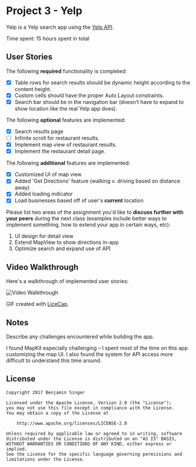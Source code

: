 # Project 3 - Yelp

Yelp is a Yelp search app using the [Yelp API](http://www.yelp.com/developers/documentation/v2/search_api).

Time spent: 15 hours spent in total

## User Stories

The following **required** functionality is completed:

- [X] Table rows for search results should be dynamic height according to the content height.
- [X] Custom cells should have the proper Auto Layout constraints.
- [X] Search bar should be in the navigation bar (doesn't have to expand to show location like the real Yelp app does).

The following **optional** features are implemented:

- [X] Search results page
- [ ] Infinite scroll for restaurant results.
- [X] Implement map view of restaurant results.
- [X] Implement the restaurant detail page.

The following **additional** features are implemented:

- [X] Customized UI of map view
- [X] Added 'Get Directions' feature (walking v. driving based on distance away)
- [X] Added loading indicator
- [X] Load businesses based off of user's **current** location

Please list two areas of the assignment you'd like to **discuss further with your peers** during the next class (examples include better ways to implement something, how to extend your app in certain ways, etc):

1. UI design for detail view
2. Extend MapView to show directions in-app
3. Optimize search and expand use of API

## Video Walkthrough 

Here's a walkthrough of implemented user stories:

<img src='http://i.imgur.com/U9LW1Og.gif' title='Video Walkthrough' width='' alt='Video Walkthrough' />

GIF created with [LiceCap](http://www.cockos.com/licecap/).

## Notes

Describe any challenges encountered while building the app.

I found MapKit especially challenging – I spent most of the time on this app customizing the map UI. I also found the system for API access more difficult to understand this time around.

## License

    Copyright 2017 Benjamin Singer

    Licensed under the Apache License, Version 2.0 (the "License");
    you may not use this file except in compliance with the License.
    You may obtain a copy of the License at

        http://www.apache.org/licenses/LICENSE-2.0

    Unless required by applicable law or agreed to in writing, software
    distributed under the License is distributed on an "AS IS" BASIS,
    WITHOUT WARRANTIES OR CONDITIONS OF ANY KIND, either express or implied.
    See the License for the specific language governing permissions and
    limitations under the License.
